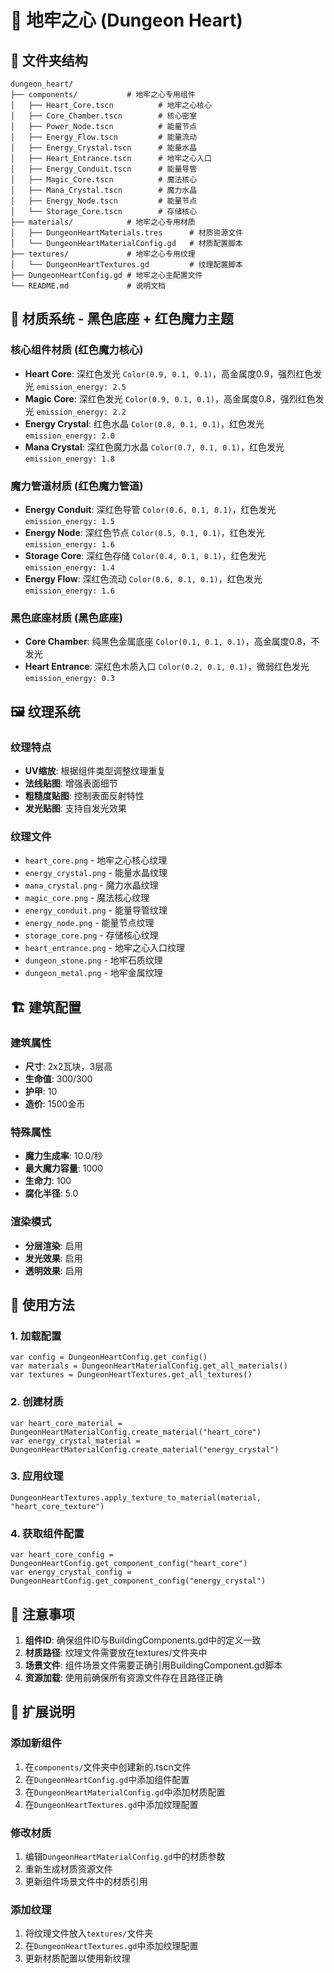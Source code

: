 # 🏰 地牢之心 (Dungeon Heart)

## 📁 文件夹结构

```
dungeon_heart/
├── components/           # 地牢之心专用组件
│   ├── Heart_Core.tscn          # 地牢之心核心
│   ├── Core_Chamber.tscn        # 核心密室
│   ├── Power_Node.tscn          # 能量节点
│   ├── Energy_Flow.tscn         # 能量流动
│   ├── Energy_Crystal.tscn      # 能量水晶
│   ├── Heart_Entrance.tscn      # 地牢之心入口
│   ├── Energy_Conduit.tscn      # 能量导管
│   ├── Magic_Core.tscn          # 魔法核心
│   ├── Mana_Crystal.tscn        # 魔力水晶
│   ├── Energy_Node.tscn         # 能量节点
│   └── Storage_Core.tscn        # 存储核心
├── materials/            # 地牢之心专用材质
│   ├── DungeonHeartMaterials.tres      # 材质资源文件
│   └── DungeonHeartMaterialConfig.gd   # 材质配置脚本
├── textures/             # 地牢之心专用纹理
│   └── DungeonHeartTextures.gd         # 纹理配置脚本
├── DungeonHeartConfig.gd # 地牢之心主配置文件
└── README.md             # 说明文档
```

## 🎨 材质系统 - 黑色底座 + 红色魔力主题

### 核心组件材质 (红色魔力核心)
- **Heart Core**: 深红色发光 `Color(0.9, 0.1, 0.1)`，高金属度0.9，强烈红色发光 `emission_energy: 2.5`
- **Magic Core**: 深红色发光 `Color(0.9, 0.1, 0.1)`，高金属度0.8，强烈红色发光 `emission_energy: 2.2`
- **Energy Crystal**: 红色水晶 `Color(0.8, 0.1, 0.1)`，红色发光 `emission_energy: 2.0`
- **Mana Crystal**: 深红色魔力水晶 `Color(0.7, 0.1, 0.1)`，红色发光 `emission_energy: 1.8`

### 魔力管道材质 (红色魔力管道)
- **Energy Conduit**: 深红色导管 `Color(0.6, 0.1, 0.1)`，红色发光 `emission_energy: 1.5`
- **Energy Node**: 深红色节点 `Color(0.5, 0.1, 0.1)`，红色发光 `emission_energy: 1.6`
- **Storage Core**: 深红色存储 `Color(0.4, 0.1, 0.1)`，红色发光 `emission_energy: 1.4`
- **Energy Flow**: 深红色流动 `Color(0.6, 0.1, 0.1)`，红色发光 `emission_energy: 1.6`

### 黑色底座材质 (黑色底座)
- **Core Chamber**: 纯黑色金属底座 `Color(0.1, 0.1, 0.1)`，高金属度0.8，不发光
- **Heart Entrance**: 深红色木质入口 `Color(0.2, 0.1, 0.1)`，微弱红色发光 `emission_energy: 0.3`

## 🖼️ 纹理系统

### 纹理特点
- **UV缩放**: 根据组件类型调整纹理重复
- **法线贴图**: 增强表面细节
- **粗糙度贴图**: 控制表面反射特性
- **发光贴图**: 支持自发光效果

### 纹理文件
- `heart_core.png` - 地牢之心核心纹理
- `energy_crystal.png` - 能量水晶纹理
- `mana_crystal.png` - 魔力水晶纹理
- `magic_core.png` - 魔法核心纹理
- `energy_conduit.png` - 能量导管纹理
- `energy_node.png` - 能量节点纹理
- `storage_core.png` - 存储核心纹理
- `heart_entrance.png` - 地牢之心入口纹理
- `dungeon_stone.png` - 地牢石质纹理
- `dungeon_metal.png` - 地牢金属纹理

## 🏗️ 建筑配置

### 建筑属性
- **尺寸**: 2x2瓦块，3层高
- **生命值**: 300/300
- **护甲**: 10
- **造价**: 1500金币

### 特殊属性
- **魔力生成率**: 10.0/秒
- **最大魔力容量**: 1000
- **生命力**: 100
- **腐化半径**: 5.0

### 渲染模式
- **分层渲染**: 启用
- **发光效果**: 启用
- **透明效果**: 启用

## 🔧 使用方法

### 1. 加载配置
```gdscript
var config = DungeonHeartConfig.get_config()
var materials = DungeonHeartMaterialConfig.get_all_materials()
var textures = DungeonHeartTextures.get_all_textures()
```

### 2. 创建材质
```gdscript
var heart_core_material = DungeonHeartMaterialConfig.create_material("heart_core")
var energy_crystal_material = DungeonHeartMaterialConfig.create_material("energy_crystal")
```

### 3. 应用纹理
```gdscript
DungeonHeartTextures.apply_texture_to_material(material, "heart_core_texture")
```

### 4. 获取组件配置
```gdscript
var heart_core_config = DungeonHeartConfig.get_component_config("heart_core")
var energy_crystal_config = DungeonHeartConfig.get_component_config("energy_crystal")
```

## 📝 注意事项

1. **组件ID**: 确保组件ID与BuildingComponents.gd中的定义一致
2. **材质路径**: 纹理文件需要放在textures/文件夹中
3. **场景文件**: 组件场景文件需要正确引用BuildingComponent.gd脚本
4. **资源加载**: 使用前确保所有资源文件存在且路径正确

## 🎯 扩展说明

### 添加新组件
1. 在`components/`文件夹中创建新的.tscn文件
2. 在`DungeonHeartConfig.gd`中添加组件配置
3. 在`DungeonHeartMaterialConfig.gd`中添加材质配置
4. 在`DungeonHeartTextures.gd`中添加纹理配置

### 修改材质
1. 编辑`DungeonHeartMaterialConfig.gd`中的材质参数
2. 重新生成材质资源文件
3. 更新组件场景文件中的材质引用

### 添加纹理
1. 将纹理文件放入`textures/`文件夹
2. 在`DungeonHeartTextures.gd`中添加纹理配置
3. 更新材质配置以使用新纹理
